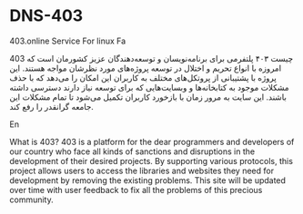 # DNS-403
403.online Service For linux
Fa

403 چیست
۴۰۳ پلتفرمی برای برنامه‌نویسان و توسعه‌دهندگان عزیز کشورمان است که امروزه با انواع تحریم و اختلال در توسعه پروژه‌های مورد نظرشان مواجه هستند. این پروژه با پشتیبانی از پروتکل‌های مختلف به کاربران این امکان را می‌دهد که با حذف مشکلات موجود به کتابخانه‌ها و وبسایت‌هایی که برای توسعه نیاز دارند دسترسی داشته باشند. این سایت به مرور زمان با بازخورد کاربران تکمیل می‌شود تا تمام مشکلات این جامعه گرانقدر را رفع کند.

En

What is 403?
403 is a platform for the dear programmers and developers of our country who face all kinds of sanctions and disruptions in the development of their desired projects. By supporting various protocols, this project allows users to access the libraries and websites they need for development by removing the existing problems. This site will be updated over time with user feedback to fix all the problems of this precious community.

